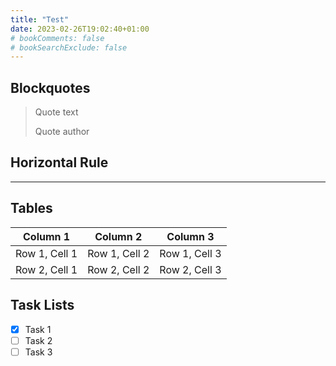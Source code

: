 ```yaml
---
title: "Test"
date: 2023-02-26T19:02:40+01:00
# bookComments: false
# bookSearchExclude: false
---
```


## Blockquotes

> Quote text
>
> Quote author

## Horizontal Rule

---

## Tables

| Column 1 | Column 2 | Column 3 |
| --- | --- | --- |
| Row 1, Cell 1 | Row 1, Cell 2 | Row 1, Cell 3 |
| Row 2, Cell 1 | Row 2, Cell 2 | Row 2, Cell 3 |

## Task Lists

- [x] Task 1
- [ ] Task 2
- [ ] Task 3
